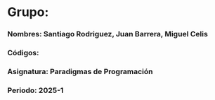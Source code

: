 # Grupo:

### Nombres: Santiago Rodriguez, Juan Barrera, Miguel Celis
### Códigos:
### Asignatura: Paradigmas de Programación
### Periodo: 2025-1
